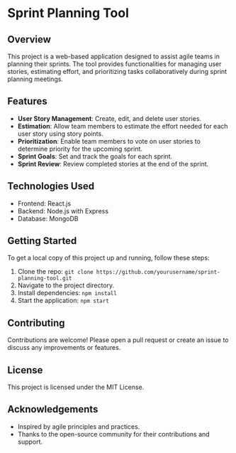 # Sprint Planning Tool

## Overview
This project is a web-based application designed to assist agile teams in planning their sprints. The tool provides functionalities for managing user stories, estimating effort, and prioritizing tasks collaboratively during sprint planning meetings.

## Features
- **User Story Management**: Create, edit, and delete user stories.
- **Estimation**: Allow team members to estimate the effort needed for each user story using story points.
- **Prioritization**: Enable team members to vote on user stories to determine priority for the upcoming sprint.
- **Sprint Goals**: Set and track the goals for each sprint.
- **Sprint Review**: Review completed stories at the end of the sprint.

## Technologies Used
- Frontend: React.js
- Backend: Node.js with Express
- Database: MongoDB

## Getting Started
To get a local copy of this project up and running, follow these steps:
1. Clone the repo: `git clone https://github.com/yourusername/sprint-planning-tool.git`
2. Navigate to the project directory.
3. Install dependencies: `npm install`
4. Start the application: `npm start`

## Contributing
Contributions are welcome! Please open a pull request or create an issue to discuss any improvements or features.

## License
This project is licensed under the MIT License.

## Acknowledgements
- Inspired by agile principles and practices.
- Thanks to the open-source community for their contributions and support.
